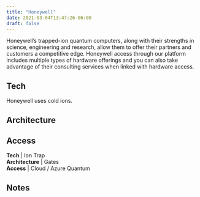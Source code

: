 ```yaml
---
title: "Honeywell"
date: 2021-03-04T13:47:26-06:00
draft: false
---
```


Honeywell’s trapped-ion quantum computers, along with their strengths in science, engineering and research, allow them to offer their partners and customers a competitive edge. Honeywell access through our platform includes multiple types of hardware offerings and you can also take advantage of their consulting services when linked with hardware access.
<!--more-->
## Tech

Honeywell uses cold ions. 

## Architecture


## Access

**Tech** | Ion Trap   
**Architecture** | Gates   
**Access** | Cloud / Azure Quantum 

## Notes
